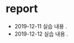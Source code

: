 # report


 - <a src="191212.md">2019-12-11 실습 내용 .</a>
 - <a src="191213.md">2019-12-12 실습 내용 .</a>